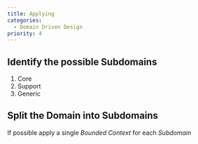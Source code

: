 ```yaml
---
title: Applying
categories:
  - Domain Driven Design
priority: 4
---
```


## Identify the possible Subdomains

1. Core
2. Support
3. Generic

## Split the Domain into Subdomains

If possible apply a single _Bounded Context_ for each _Subdomain_